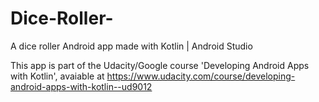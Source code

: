 # Dice-Roller-
A dice roller Android app made with Kotlin | Android Studio

This app is part of the Udacity/Google course 'Developing Android Apps with Kotlin', avaiable at https://www.udacity.com/course/developing-android-apps-with-kotlin--ud9012
